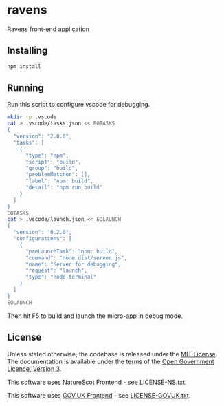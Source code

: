 # ravens
Ravens front-end application

## Installing

```sh
npm install
```

## Running

Run this script to configure vscode for debugging.

```sh
mkdir -p .vscode
cat > .vscode/tasks.json << EOTASKS
{
  "version": "2.0.0",
  "tasks": [
    {
      "type": "npm",
      "script": "build",
      "group": "build",
      "problemMatcher": [],
      "label": "npm: build",
      "detail": "npm run build"
    }
  ]
}
EOTASKS
cat > .vscode/launch.json << EOLAUNCH
{
  "version": "0.2.0",
  "configurations": [
    {
      "preLaunchTask": "npm: build",
      "command": "node dist/server.js",
      "name": "Server for debugging",
      "request": "launch",
      "type": "node-terminal"
    }
  ]
}
EOLAUNCH
```

Then hit F5 to build and launch the micro-app in debug mode.

## License

Unless stated otherwise, the codebase is released under the
[MIT License](LICENSE.txt). The documentation is available under the
terms of the [Open Government Licence, Version 3](LICENSE-OGL.md).

This software uses [NatureScot Frontend](https://github.com/Scottish-Natural-Heritage/naturescot-frontend) - see [LICENSE-NS.txt](LICENSE-NS.txt).

This software uses [GOV.UK Frontend](https://github.com/alphagov/govuk-frontend) - see [LICENSE-GOVUK.txt](LICENSE-GOVUK.txt).